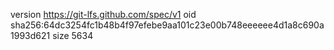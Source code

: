 version https://git-lfs.github.com/spec/v1
oid sha256:64dc3254fc1b48b4f97efebe9aa101c23e00b748eeeeee4d1a8c690a1993d621
size 5634
